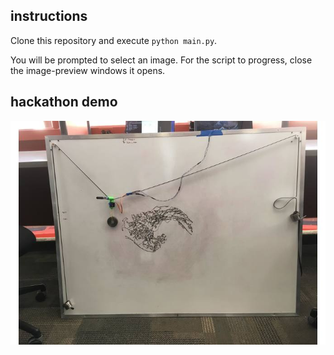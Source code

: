 ## instructions
Clone this repository and execute `python main.py`. 

You will be prompted to select an image. For the script to progress, close the image-preview windows it opens.

## hackathon demo
![famous japanese tsunami art](readme_img.jpg)

